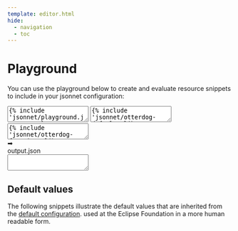 ```yaml
---
template: editor.html
hide:
  - navigation
  - toc
---
```


# Playground

You can use the playground below to create and evaluate resource snippets to include in your jsonnet configuration:

<div class="inverse hgroup">
  <div class=hgroup-inline>
    <div class="tab-window-input" id="input">
      <div class="tab-header">
      </div>
      <textarea id=playground-jsonnet>
{% include 'jsonnet/playground.jsonnet' %}
      </textarea>
      <textarea id=otterdog-defaults-libsonnet>
{% include 'jsonnet/otterdog-defaults.libsonnet' %}
      </textarea>
      <textarea id=otterdog-functions-libsonnet>
{% include 'jsonnet/otterdog-functions.libsonnet' %}
      </textarea>
    </div>
    <div class="bigarrow">➡</div>
    <div class="tab-window-output" id="output">
      <div class="tab-header">
        <div class=selected onclick="tab_output_click(this, 'json-output')">output.json</div>
      </div>
      <textarea readonly class="selected code-json" id="json-output">
      </textarea>
    </div>
    <script>
      demo(
        'input',
        {
          'playground-jsonnet': 'playground.jsonnet',
          'otterdog-defaults-libsonnet': 'otterdog-defaults.libsonnet',
          'otterdog-functions-libsonnet': 'otterdog-functions.libsonnet'
        },
        'playground.jsonnet',
        'output',
        false,
        false
      );
    </script>
    <div style="clear: both"></div>
  </div>
</div>

## Default values

The following snippets illustrate the default values that are inherited from the [default configuration](https://github.com/EclipseFdn/otterdog-defaults/blob/main/otterdog-defaults.libsonnet).
used at the Eclipse Foundation in a more human readable form.
